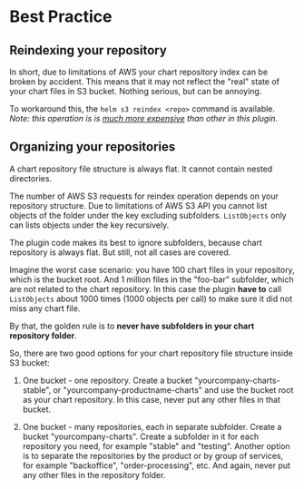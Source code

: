 # Best Practice

## Reindexing your repository

In short, due to limitations of AWS your chart repository index can be broken
by accident. This means that it may not reflect the "real" state of your chart 
files in S3 bucket. Nothing serious, but can be annoying.

To workaround this, the `helm s3 reindex <repo>` command is available. *Note: this
operation is is [much more expensive](usage-cost.md#reindex) than other in this plugin*.

## Organizing your repositories

A chart repository file structure is always flat. 
It cannot contain nested directories.

The number of AWS S3 requests for reindex operation depends on your repository structure.
Due to limitations of AWS S3 API you cannot list objects of the folder under the key
 excluding subfolders. `ListObjects` only can lists objects under the key recursively.
 
The plugin code makes its best to ignore subfolders, because chart repository is always flat.
But still, not all cases are covered. 

Imagine the worst case scenario: you have 100 chart files in your repository, which is the
bucket root. And 1 million files in the "foo-bar" subfolder, which are not related to
the chart repository. In this case the plugin **have to** call `ListObjects`
about 1000 times (1000 objects per call) to make sure it did not miss any chart file.

By that, the golden rule is to **never have subfolders in your chart repository folder**.

So, there are two good options for your chart repository file structure inside S3 bucket:

1. One bucket - one repository. Create a bucket "yourcompany-charts-stable", or
"yourcompany-productname-charts" and use the bucket root as your chart repository.
In this case, never put any other files in that bucket.

2. One bucket - many repositories, each in separate subfolder. Create a bucket 
"yourcompany-charts". Create a subfolder in it for each repository you need, for
example "stable" and "testing". Another option is to separate the repositories
by the product or by group of services, for example "backoffice", "order-processing", etc.
And again, never put any other files in the repository folder.
